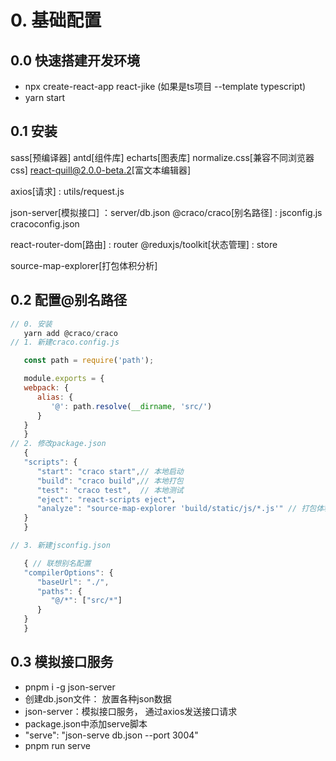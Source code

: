 # 0. 基础配置

## 0.0 快速搭建开发环境

- npx create-react-app react-jike (如果是ts项目 --template typescript)
- yarn start

## 0.1 安装

sass[预编译器]
antd[组件库]
echarts[图表库]
normalize.css[兼容不同浏览器css]
react-quill@2.0.0-beta.2[富文本编辑器]

axios[请求] : utils/request.js

json-server[模拟接口] ：server/db.json
@craco/craco[别名路径] : jsconfig.js  cracoconfig.json

react-router-dom[路由] : router
@reduxjs/toolkit[状态管理] : store

source-map-explorer[打包体积分析]

## 0.2 配置@别名路径

```js
// 0. 安装  
   yarn add @craco/craco
// 1. 新建craco.config.js

   const path = require('path');

   module.exports = {
   webpack: {
      alias: {
         '@': path.resolve(__dirname, 'src/')
      }
   }
   }
// 2. 修改package.json
   {
   "scripts": {
      "start": "craco start",// 本地启动
      "build": "craco build",// 本地打包
      "test": "craco test",  // 本地测试
      "eject": "react-scripts eject"，
      "analyze": "source-map-explorer 'build/static/js/*.js'" // 打包体积分析
   }
   }

// 3. 新建jsconfig.json

   { // 联想别名配置
   "compilerOptions": {
      "baseUrl": "./",
      "paths": {
         "@/*": ["src/*"]
      }
   }
   }
```

## 0.3 模拟接口服务

- pnpm i -g json-server
- 创建db.json文件： 放置各种json数据
- json-server：模拟接口服务， 通过axios发送接口请求
- package.json中添加serve脚本
- "serve": "json-serve db.json --port 3004"
- pnpm run serve
